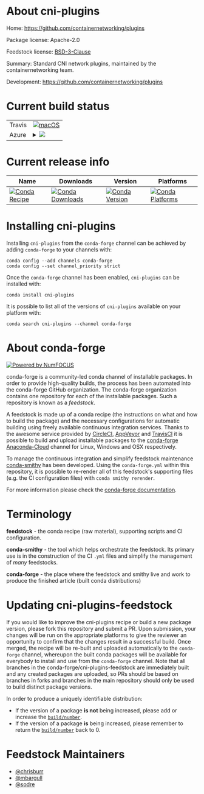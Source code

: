About cni-plugins
=================

Home: https://github.com/containernetworking/plugins

Package license: Apache-2.0

Feedstock license: [BSD-3-Clause](https://github.com/conda-forge/cni-plugins-feedstock/blob/master/LICENSE.txt)

Summary: Standard CNI network plugins, maintained by the containernetworking team.

Development: https://github.com/containernetworking/plugins

Current build status
====================


<table><tr>
    <td>Travis</td>
    <td>
      <a href="https://travis-ci.com/conda-forge/cni-plugins-feedstock">
        <img alt="macOS" src="https://img.shields.io/travis/com/conda-forge/cni-plugins-feedstock/master.svg?label=macOS">
      </a>
    </td>
  </tr>
    
  <tr>
    <td>Azure</td>
    <td>
      <details>
        <summary>
          <a href="https://dev.azure.com/conda-forge/feedstock-builds/_build/latest?definitionId=165&branchName=master">
            <img src="https://dev.azure.com/conda-forge/feedstock-builds/_apis/build/status/cni-plugins-feedstock?branchName=master">
          </a>
        </summary>
        <table>
          <thead><tr><th>Variant</th><th>Status</th></tr></thead>
          <tbody><tr>
              <td>linux_64</td>
              <td>
                <a href="https://dev.azure.com/conda-forge/feedstock-builds/_build/latest?definitionId=165&branchName=master">
                  <img src="https://dev.azure.com/conda-forge/feedstock-builds/_apis/build/status/cni-plugins-feedstock?branchName=master&jobName=linux&configuration=linux_64_" alt="variant">
                </a>
              </td>
            </tr><tr>
              <td>linux_aarch64</td>
              <td>
                <a href="https://dev.azure.com/conda-forge/feedstock-builds/_build/latest?definitionId=165&branchName=master">
                  <img src="https://dev.azure.com/conda-forge/feedstock-builds/_apis/build/status/cni-plugins-feedstock?branchName=master&jobName=linux&configuration=linux_aarch64_" alt="variant">
                </a>
              </td>
            </tr><tr>
              <td>linux_ppc64le</td>
              <td>
                <a href="https://dev.azure.com/conda-forge/feedstock-builds/_build/latest?definitionId=165&branchName=master">
                  <img src="https://dev.azure.com/conda-forge/feedstock-builds/_apis/build/status/cni-plugins-feedstock?branchName=master&jobName=linux&configuration=linux_ppc64le_" alt="variant">
                </a>
              </td>
            </tr>
          </tbody>
        </table>
      </details>
    </td>
  </tr>
</table>

Current release info
====================

| Name | Downloads | Version | Platforms |
| --- | --- | --- | --- |
| [![Conda Recipe](https://img.shields.io/badge/recipe-cni--plugins-green.svg)](https://anaconda.org/conda-forge/cni-plugins) | [![Conda Downloads](https://img.shields.io/conda/dn/conda-forge/cni-plugins.svg)](https://anaconda.org/conda-forge/cni-plugins) | [![Conda Version](https://img.shields.io/conda/vn/conda-forge/cni-plugins.svg)](https://anaconda.org/conda-forge/cni-plugins) | [![Conda Platforms](https://img.shields.io/conda/pn/conda-forge/cni-plugins.svg)](https://anaconda.org/conda-forge/cni-plugins) |

Installing cni-plugins
======================

Installing `cni-plugins` from the `conda-forge` channel can be achieved by adding `conda-forge` to your channels with:

```
conda config --add channels conda-forge
conda config --set channel_priority strict
```

Once the `conda-forge` channel has been enabled, `cni-plugins` can be installed with:

```
conda install cni-plugins
```

It is possible to list all of the versions of `cni-plugins` available on your platform with:

```
conda search cni-plugins --channel conda-forge
```


About conda-forge
=================

[![Powered by
NumFOCUS](https://img.shields.io/badge/powered%20by-NumFOCUS-orange.svg?style=flat&colorA=E1523D&colorB=007D8A)](https://numfocus.org)

conda-forge is a community-led conda channel of installable packages.
In order to provide high-quality builds, the process has been automated into the
conda-forge GitHub organization. The conda-forge organization contains one repository
for each of the installable packages. Such a repository is known as a *feedstock*.

A feedstock is made up of a conda recipe (the instructions on what and how to build
the package) and the necessary configurations for automatic building using freely
available continuous integration services. Thanks to the awesome service provided by
[CircleCI](https://circleci.com/), [AppVeyor](https://www.appveyor.com/)
and [TravisCI](https://travis-ci.com/) it is possible to build and upload installable
packages to the [conda-forge](https://anaconda.org/conda-forge)
[Anaconda-Cloud](https://anaconda.org/) channel for Linux, Windows and OSX respectively.

To manage the continuous integration and simplify feedstock maintenance
[conda-smithy](https://github.com/conda-forge/conda-smithy) has been developed.
Using the ``conda-forge.yml`` within this repository, it is possible to re-render all of
this feedstock's supporting files (e.g. the CI configuration files) with ``conda smithy rerender``.

For more information please check the [conda-forge documentation](https://conda-forge.org/docs/).

Terminology
===========

**feedstock** - the conda recipe (raw material), supporting scripts and CI configuration.

**conda-smithy** - the tool which helps orchestrate the feedstock.
                   Its primary use is in the construction of the CI ``.yml`` files
                   and simplify the management of *many* feedstocks.

**conda-forge** - the place where the feedstock and smithy live and work to
                  produce the finished article (built conda distributions)


Updating cni-plugins-feedstock
==============================

If you would like to improve the cni-plugins recipe or build a new
package version, please fork this repository and submit a PR. Upon submission,
your changes will be run on the appropriate platforms to give the reviewer an
opportunity to confirm that the changes result in a successful build. Once
merged, the recipe will be re-built and uploaded automatically to the
`conda-forge` channel, whereupon the built conda packages will be available for
everybody to install and use from the `conda-forge` channel.
Note that all branches in the conda-forge/cni-plugins-feedstock are
immediately built and any created packages are uploaded, so PRs should be based
on branches in forks and branches in the main repository should only be used to
build distinct package versions.

In order to produce a uniquely identifiable distribution:
 * If the version of a package **is not** being increased, please add or increase
   the [``build/number``](https://docs.conda.io/projects/conda-build/en/latest/resources/define-metadata.html#build-number-and-string).
 * If the version of a package **is** being increased, please remember to return
   the [``build/number``](https://docs.conda.io/projects/conda-build/en/latest/resources/define-metadata.html#build-number-and-string)
   back to 0.

Feedstock Maintainers
=====================

* [@chrisburr](https://github.com/chrisburr/)
* [@mbargull](https://github.com/mbargull/)
* [@sodre](https://github.com/sodre/)

